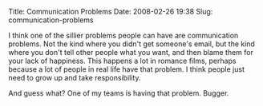 Title: Communication Problems
Date: 2008-02-26 19:38
Slug: communication-problems

I think one of the sillier problems people can have are communication
problems. Not the kind where you didn't get someone's email, but the
kind where you don't tell other people what you want, and then blame
them for your lack of happiness. This happens a lot in romance films,
perhaps because a lot of people in real life have that problem. I think
people just need to grow up and take responsibility.

And guess what? One of my teams is having that problem. Bugger.

